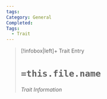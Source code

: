 ```yaml
---
tags: 
Category: General
Completed: 
Tags:
  - Trait
---
```

> [!infobox|left]+ Trait Entry
> # `=this.file.name`
> ###### Trait Information
> 
